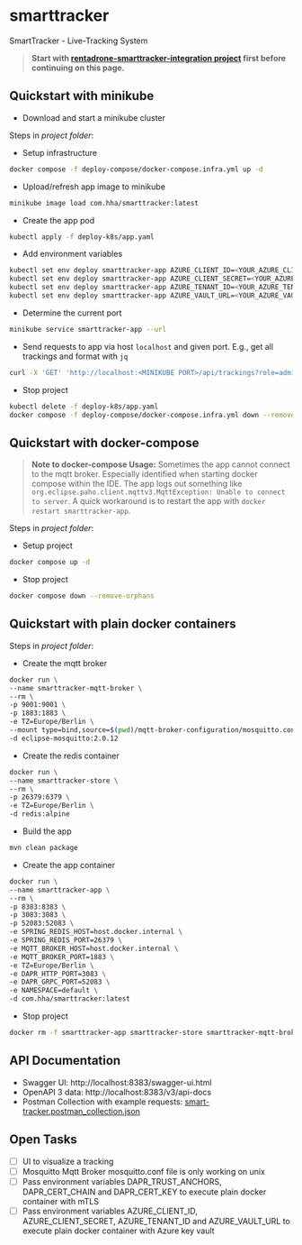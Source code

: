# smarttracker
SmartTracker - Live-Tracking System

>**Start with [rentadrone-smarttracker-integration project](https://github.com/satspeedy/rentadrone-smarttracker-integration) first before continuing on this page.**

## Quickstart with minikube

- Download and start a minikube cluster

Steps in _project folder_:

- Setup infrastructure
```bash
docker compose -f deploy-compose/docker-compose.infra.yml up -d
```
- Upload/refresh app image to minikube
```bash
minikube image load com.hha/smarttracker:latest
```
- Create the app pod
```bash
kubectl apply -f deploy-k8s/app.yaml
```
- Add environment variables
```bash
kubectl set env deploy smarttracker-app AZURE_CLIENT_ID=<YOUR_AZURE_CLIENT_ID>
kubectl set env deploy smarttracker-app AZURE_CLIENT_SECRET=<YOUR_AZURE_CLIENT_SECRET>
kubectl set env deploy smarttracker-app AZURE_TENANT_ID=<YOUR_AZURE_TENANT_ID>
kubectl set env deploy smarttracker-app AZURE_VAULT_URL=<YOUR_AZURE_VAULT_URL>
```
- Determine the current port
```bash
minikube service smarttracker-app --url
```
- Send requests to app via host `localhost` and given port. E.g., get all trackings and format with `jq`
```bash
curl -X 'GET' 'http://localhost:<MINIKUBE PORT>/api/trackings?role=admin' -H 'accept: application/json' | jq
```
- Stop project
```bash
kubectl delete -f deploy-k8s/app.yaml
docker compose -f deploy-compose/docker-compose.infra.yml down --remove-orphans
```

## Quickstart with docker-compose
>**Note to docker-compose Usage:** Sometimes the app cannot connect to the mqtt broker. Especially identified when starting docker compose within the IDE. The app logs out something like `org.eclipse.paho.client.mqttv3.MqttException: Unable to connect to server`. A quick workaround is to restart the app with `docker restart smarttracker-app`.

Steps in _project folder_:

- Setup project
```bash
docker compose up -d
```
- Stop project
```bash
docker compose down --remove-orphans
```

## Quickstart with plain docker containers
Steps in _project folder_:

- Create the mqtt broker
```bash
docker run \
--name smarttracker-mqtt-broker \
--rm \
-p 9001:9001 \
-p 1883:1883 \
-e TZ=Europe/Berlin \
--mount type=bind,source=$(pwd)/mqtt-broker-configuration/mosquitto.conf,target=/mosquitto/config/mosquitto.conf \
-d eclipse-mosquitto:2.0.12
```
- Create the redis container
```bash
docker run \
--name smarttracker-store \
--rm \
-p 26379:6379 \
-e TZ=Europe/Berlin \
-d redis:alpine
```
- Build the app
```bash
mvn clean package
```
- Create the app container
```bash
docker run \
--name smarttracker-app \
--rm \
-p 8383:8383 \
-p 3083:3083 \
-p 52083:52083 \
-e SPRING_REDIS_HOST=host.docker.internal \
-e SPRING_REDIS_PORT=26379 \
-e MQTT_BROKER_HOST=host.docker.internal \
-e MQTT_BROKER_PORT=1883 \
-e TZ=Europe/Berlin \
-e DAPR_HTTP_PORT=3083 \
-e DAPR_GRPC_PORT=52083 \
-e NAMESPACE=default \
-d com.hha/smarttracker:latest
```
- Stop project
```bash
docker rm -f smarttracker-app smarttracker-store smarttracker-mqtt-broker
```
## API Documentation
- Swagger UI: http://localhost:8383/swagger-ui.html
- OpenAPI 3 data: http://localhost:8383/v3/api-docs
- Postman Collection with example requests: [smart-tracker.postman_collection.json](smart-tracker.postman_collection.json)

## Open Tasks
- [ ] UI to visualize a tracking
- [ ] Mosquitto Mqtt Broker mosquitto.conf file is only working on unix
- [ ] Pass environment variables DAPR_TRUST_ANCHORS, DAPR_CERT_CHAIN and DAPR_CERT_KEY to execute plain docker container with mTLS
- [ ] Pass environment variables AZURE_CLIENT_ID, AZURE_CLIENT_SECRET, AZURE_TENANT_ID and AZURE_VAULT_URL to execute plain docker container with Azure key vault
